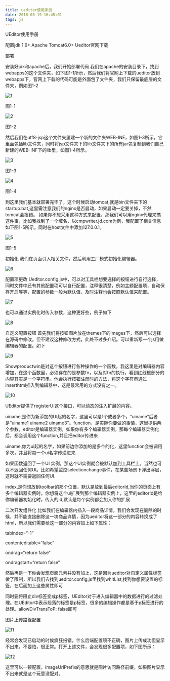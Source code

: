 ```yaml
---
title: ueditor使用手册
date: 2018-08-19 16:45:01
tags: js
---
```

UEditor使用手册

配置jdk 1.6+
Apache Tomcat6.0+
Ueditor官网下载
 

部署

安装好jdk和apache后，我们开始部署代码
我们在apache的安装目录下，找到webapps的这个文件夹，如下图1-1所示，然后我们将官网上下载的ueditor放到webapps下，官网上下载的代码可能是外面包了文件夹，我们只保留最底层的文件夹，例如图1-2
 

![1](../image/ueditor使用手册/1.png)

图1-1

![2](../image/ueditor使用手册/2.png)

图1-2

然后我们在utf8-jsp这个文件夹里建一个新的文件夹WEB-INF，如图1-3所示，它里面包括lib文件夹，同时将jsp文件夹下的lib文件夹下的所有jar包复制到我们自己新建的WEB-INF下的lib里，如图1-4所示。
 
![3](../image/ueditor使用手册/3.png)

图1-3

![4](../image/ueditor使用手册/4.png)

图1-4

到这里我们基本就部署完毕了，这个时候启动tomcat,就是bin文件夹下的startup.bat,这里需注意我们的nginx是否启动，如果启动一定要关掉，不然tomcat会报错。
如果你不想采用这种方式来配置，那我们可以用nginx代理来搞这件事，比如我找到了一个域名，以cmpwriter.jd.com为例，我配置了相关信息如下图1-5所示。同时在host文件中添加127.0.0.1。
 
![5](../image/ueditor使用手册/5.png)

图1-5

 

初始化
我们在页面引入相关文件，然后利用工厂模式初始化编辑器。

![6](../image/ueditor使用手册/6.png) 

配置项更改
Ueditor.config.js中，可以对工具栏想要选择的按钮进行自行选择，同时文件中还有其他配置项可以自行配置，注释很清楚，例如主题配置项，自动保存开启等等，配置的参数一般为默认值，及时注释也会按照默认值来配置。

![7](../image/ueditor使用手册/7.png) 

也可以通过实例化时传入参数，这种更好些，例子如下

![8](../image/ueditor使用手册/8.png) 

自定义配置按钮
首先我们将按钮图片放在themes下的images下，然后可以选择在源码中修改，但不建议这种修改方式，此处不过多介绍。可以重新写一个js用做编辑器的配置。如下

![9](../image/ueditor使用手册/9.png) 

Showproductwin是对这个按钮进行各种操作的一个函数，我这里是对编辑器内容增加，在这个函数里，必须存在的是参数fn，以及对fn的执行，看到红线框部分的内容其实是一个字符串。他会执行按钮注册时的方法，将这个字符串通过inserthtml插入到编辑器中，这是最常用的方式没有之一。

![10](../image/ueditor使用手册/10.png)

UEditor提供了registerUI这个接口，可以动态的注入扩展的内容。

uiname,是你为新添加的UI起的名字，这里可以是1个或者多个，“uiname”后者是“uiname1 uiname2 uiname3”。function，是实际你要做的事情，这里提供两个参数，editor是编辑器实例，如果你有多个编辑器实例，那每个编辑器实例化后，都会调用这个function,并且把editor传进来

uiname,你为ui起的名字，如果前边你添加的是多个的化，这里function会被调用多次，并且将每一个ui名字传递进来.

如果函数返回了一个UI 实例，那这个UI实例就会被默认加到工具栏上。当然也可以不返回任何UI。比如希望监控selectionchange事件，在某些场景下弹出浮层，这时就不需要返回任何UI.

index,是你想放到toolbar的那个位置，默认是放到最后editorId,当你的页面上有多个编辑器实例时，你想将这个ui扩展到那个编辑器实例上，这里的editorId是给你编辑器初始化时，传入的id,默认是每个实例都会加入你的扩展

二次开发组件化
比如我们在编辑器内插入一段商品详情，我们会发现在删除的时候，并不能直接删除这一块商品详情，因为ueditor将这一部分的内容转换成了html，所以我们需要给这一部分的内容加上如下属性：

tabindex=“-1”

contenteditable=“false”

ondrag=“return false”

ondragstart=“return false”

然后再是一下你会发现页面元素并没有加上，这是因为ueditor对自定义属性标签做了限制，所以我们去找到ueditor.config.js里找到whitList,找到你想要设置的标签，在后面加上这些属性即可

同时要将阻止div标签变成p标签，UEditor对于进入编辑器中的数据进行的过滤处理。在UEditor中表示段落的标签是p标签，很多的编辑操作都是基于p标签进行的处理。allowDivTransToP: false即可

图片上传路径配置

![11](../image/ueditor使用手册/11.png) 

经常会发现已启动的时候疯狂报错，什么后端配置项不正确，图片上传成功但显示不出来，不要怕，很正常。打开上述文件，会发现很多配置项，如下图所示：

![12](../image/ueditor使用手册/12.png) 

这里可以一顿配置，imageUrlPrefix的意思就是图片访问路径前缀，如果图片显示不出来就是这个玩意没配对。
